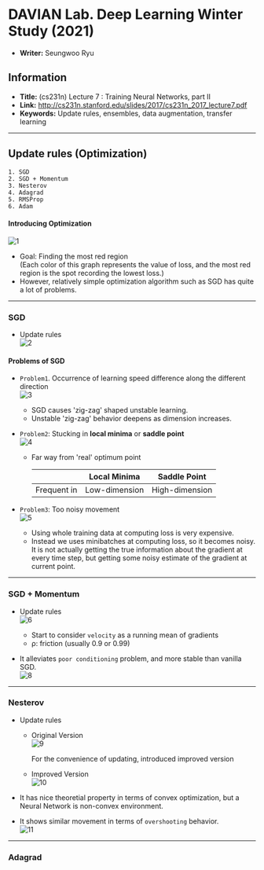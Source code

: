 # DAVIAN Lab. Deep Learning Winter Study (2021)

- **Writer:** Seungwoo Ryu

## Information

- **Title:** (cs231n) Lecture 7 : Training Neural Networks, part II  
- **Link:** http://cs231n.stanford.edu/slides/2017/cs231n_2017_lecture7.pdf  
- **Keywords:**  Update rules, ensembles, data augmentation, transfer learning
-------------------------------------------------------  

## Update rules (Optimization)  

```  
1. SGD
2. SGD + Momentum  
3. Nesterov  
4. Adagrad  
5. RMSProp  
6. Adam  
```  

#### Introducing Optimization  
![1](https://user-images.githubusercontent.com/43376853/107843558-83d0dc00-6e0f-11eb-91a0-384080071932.png)  
- Goal: Finding the most red region  
  (Each color of this graph represents the value of loss, and the most red region is the spot recording the lowest loss.)  
- However, relatively simple optimization algorithm such as SGD has quite a lot of problems.  

---  

### SGD  
- Update rules  
  ![2](https://user-images.githubusercontent.com/43376853/107843734-cc3cc980-6e10-11eb-9e30-9b71b910cfc7.png)  

#### Problems of SGD  
- `Problem1`. Occurrence of learning speed difference along the different direction  
  ![3](https://user-images.githubusercontent.com/43376853/107843846-b8de2e00-6e11-11eb-9147-550055255022.png)  
  - SGD causes 'zig-zag' shaped unstable learning.  
  - Unstable 'zig-zag' behavior deepens as dimension increases.  
  
- `Problem2`: Stucking in __local minima__ or __saddle point__   
  ![4](https://user-images.githubusercontent.com/43376853/107843896-50438100-6e12-11eb-90ae-604acbc24b59.png)  
  - Far way from 'real' optimum point  
  
    ||Local Minima|Saddle Point|  
    |-|------------|------------|
    |Frequent in|Low-dimension|High-dimension|   

  
- `Problem3`: Too noisy movement  
  ![5](https://user-images.githubusercontent.com/43376853/107843960-ea0b2e00-6e12-11eb-9ae8-2a8ca941a8e8.png)  
  - Using whole training data at computing loss is very expensive.  
  - Instead we uses minibatches at computing loss, so it becomes noisy.  
    It is not actually getting the true information about the gradient at every time step, but getting some noisy estimate of the gradient at current point.  

---  

### SGD + Momentum  
- Update rules  
  ![6](https://user-images.githubusercontent.com/43376853/107844134-47ec4580-6e14-11eb-9bfe-2048b566f236.png)  
  - Start to consider `velocity` as a running mean of gradients  
  - ρ: friction (usually 0.9 or 0.99)  
  
- It alleviates `poor conditioning` problem, and more stable than vanilla SGD.  
  ![8](https://user-images.githubusercontent.com/43376853/107844273-5f77fe00-6e15-11eb-969a-0649f91a5aba.png)  
  
---    
  
### Nesterov   
- Update rules  
  - Original Version  
    ![9](https://user-images.githubusercontent.com/43376853/107844304-9a7a3180-6e15-11eb-9468-b96013fcd3b2.png)  
      
    For the convenience of updating, introduced improved version  
  - Improved Version   
    ![10](https://user-images.githubusercontent.com/43376853/107844339-db724600-6e15-11eb-9bd2-d60c1c94a100.png)  

- It has nice theoretial property in terms of convex optimization, but a Neural Network is non-convex environment.  
- It shows similar movement in terms of `overshooting` behavior.  
  ![11](https://user-images.githubusercontent.com/43376853/107844453-d82b8a00-6e16-11eb-8851-4e3daaf42b10.png)  

---  

### Adagrad  



  


